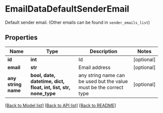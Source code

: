 # EmailDataDefaultSenderEmail

Default sender email. (Other emails can be found in `sender_emails_list`)

## Properties
Name | Type | Description | Notes
------------ | ------------- | ------------- | -------------
**id** | **int** | Id | [optional] 
**email** | **str** | Email address | [optional] 
**any string name** | **bool, date, datetime, dict, float, int, list, str, none_type** | any string name can be used but the value must be the correct type | [optional]

[[Back to Model list]](../README.md#documentation-for-models) [[Back to API list]](../README.md#documentation-for-api-endpoints) [[Back to README]](../README.md)


